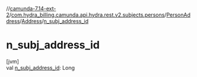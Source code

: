 //[camunda-7.14-ext-2](../../../../index.md)/[com.hydra_billing.camunda.api.hydra.rest.v2.subjects.persons](../../index.md)/[PersonAddress](../index.md)/[Address](index.md)/[n_subj_address_id](n_subj_address_id.md)

# n_subj_address_id

[jvm]\
val [n_subj_address_id](n_subj_address_id.md): Long
